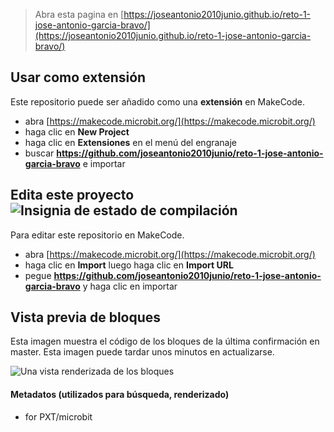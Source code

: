 
> Abra esta pagina en [https://joseantonio2010junio.github.io/reto-1-jose-antonio-garcia-bravo/](https://joseantonio2010junio.github.io/reto-1-jose-antonio-garcia-bravo/)

## Usar como extensión

Este repositorio puede ser añadido como una **extensión** en MakeCode.

* abra [https://makecode.microbit.org/](https://makecode.microbit.org/)
* haga clic en **New Project**
* haga clic en **Extensiones** en el menú del engranaje
* buscar **https://github.com/joseantonio2010junio/reto-1-jose-antonio-garcia-bravo** e importar

## Edita este proyecto ![Insignia de estado de compilación](https://github.com/joseantonio2010junio/reto-1-jose-antonio-garcia-bravo/workflows/MakeCode/badge.svg)

Para editar este repositorio en MakeCode.

* abra [https://makecode.microbit.org/](https://makecode.microbit.org/)
* haga clic en **Import** luego haga clic en **Import URL**
* pegue **https://github.com/joseantonio2010junio/reto-1-jose-antonio-garcia-bravo** y haga clic en importar

## Vista previa de bloques

Esta imagen muestra el código de los bloques de la última confirmación en master.
Esta imagen puede tardar unos minutos en actualizarse.

![Una vista renderizada de los bloques](https://github.com/joseantonio2010junio/reto-1-jose-antonio-garcia-bravo/raw/master/.github/makecode/blocks.png)

#### Metadatos (utilizados para búsqueda, renderizado)

* for PXT/microbit
<script src="https://makecode.com/gh-pages-embed.js"></script><script>makeCodeRender("{{ site.makecode.home_url }}", "{{ site.github.owner_name }}/{{ site.github.repository_name }}");</script>
